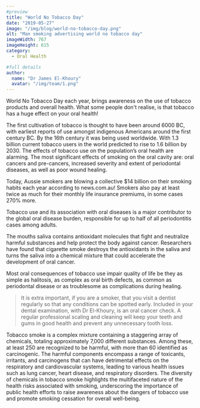 ```yaml
---
#preview
title: "World No Tobacco Day"
date: "2019-05-27"
image: "/img/blog/world-no-tobacco-day.png"
alt: "Man smoking advertising world no tobacco day"
imageWidth: 767
imageHeight: 615
category:
  - Oral Health

#full details
author:
  name: "Dr James El-Khoury"
  avatar: "/img/team/1.png"
---
```


World No Tobacco Day each year, brings awareness on the use of tobacco products and overall health. What some people don't realise, is that tobacco has a huge effect on your oral health!

The first cultivation of tobacco is thought to have been around 6000 BC, with earliest reports of use amongst indigenous Americans around the first century BC. By the 16th century it was being used worldwide. With 1.3 billion current tobacco users in the world predicted to rise to 1.6 billion by 2030. The effects of tobacco use on the population’s oral health are alarming. The most significant effects of smoking on the oral cavity are: oral cancers and pre-cancers, increased severity and extent of periodontal diseases, as well as poor wound healing.

Today, Aussie smokers are blowing a collective $14 billion on their smoking habits each year according to news.com.au! Smokers also pay at least twice as much for their monthly life insurance premiums, in some cases 270% more.

Tobacco use and its association with oral diseases is a major contributor to the global oral disease burden, responsible for up to half of all periodontitis cases among adults.

The mouths saliva contains antioxidant molecules that fight and neutralize harmful substances and help protect the body against cancer. Researchers have found that cigarette smoke destroys the antioxidants in the saliva and turns the saliva into a chemical mixture that could accelerate the development of oral cancer.

Most oral consequences of tobacco use impair quality of life be they as simple as halitosis, as complex as oral birth defects, as common as periodontal disease or as troublesome as complications during healing.

> It is extra important, if you are a smoker, that you visit a dentist regularly so that any conditions can be spotted early. Included in your dental examination, with Dr El-Khoury, is an oral cancer check. A regular professional scaling and cleaning will keep your teeth and gums in good health and prevent any unnecessary tooth loss.

Tobacco smoke is a complex mixture containing a staggering array of chemicals, totaling approximately 7,000 different substances. Among these, at least 250 are recognized to be harmful, with more than 60 identified as carcinogenic. The harmful components encompass a range of toxicants, irritants, and carcinogens that can have detrimental effects on the respiratory and cardiovascular systems, leading to various health issues such as lung cancer, heart disease, and respiratory disorders. The diversity of chemicals in tobacco smoke highlights the multifaceted nature of the health risks associated with smoking, underscoring the importance of public health efforts to raise awareness about the dangers of tobacco use and promote smoking cessation for overall well-being.
